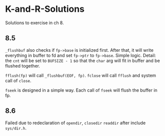 # K-and-R-Solutions
Solutions to exercise in ch 8.

## 8.5

`_flushbuf` also checks if `fp->base` is initialized first. After that, it will write everything in buffer to fd and set `fp->ptr` to `fp->base`. Simple logic. Detail: the `cnt` will be set to `BUFSIZE - 1` so that the `char` arg will fit in buffer and be flushed together.  

`fflush(fp)` will call `_flushbuf(EOF, fp)`. `fclose` will call `fflush` and system call of `close`.

`fseek` is designed in a simple way. Each call of `fseek` will flush the buffer in fp.

## 8.6

Failed due to redeclaration of `opendir`, `closedir` `readdir` after include `sys/dir.h`. 